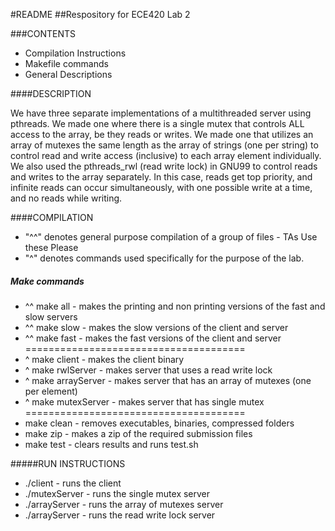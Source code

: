 #README
##Respository for ECE420 Lab 2

###CONTENTS
* Compilation Instructions
* Makefile commands
* General Descriptions

####DESCRIPTION

We have three separate implementations of a multithreaded server using pthreads. We made one where
there is a single mutex that controls ALL access to the array, be they reads or writes. We made one
that utilizes an array of mutexes the same length as the array of strings (one per string) to control 
read and write access (inclusive) to each array element individually. We also used the pthreads_rwl (read write lock)
in GNU99 to control reads and writes to the array separately. In this case, reads get top priority, and infinite reads 
can occur simultaneously, with one possible write at a time, and no reads while writing.

####COMPILATION
* "^^" denotes general purpose compilation of a group of files - TAs Use these Please
* "^" denotes commands used specifically for the purpose of the lab.
##### Make commands 
- ^^ make all - makes the printing and non printing versions of the fast and slow servers
- ^^ make slow - makes the slow versions of the client and server
- ^^ make fast - makes the fast versions of the client and server
======================================
- ^ make client - makes the client binary
- ^ make rwlServer - makes server that uses a read write lock
- ^ make arrayServer - makes server that has an array of mutexes (one per element)
- ^ make mutexServer - makes server that has single mutex
======================================
- make clean - removes executables, binaries, compressed folders
- make zip - makes a zip of the required submission files
- make test - clears results and runs test.sh

#####RUN INSTRUCTIONS
- ./client <port> <arraySize> - runs the client
- ./mutexServer <port> <arraySize> - runs the single mutex server
- ./arrayServer <port> <arraySize> - runs the array of mutexes server
- ./arrayServer <port> <arraySize> - runs the read write lock server